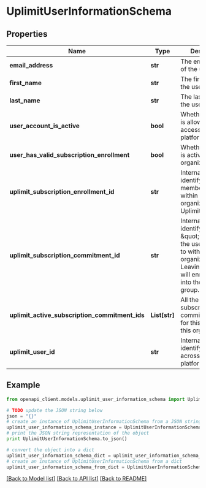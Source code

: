 # UplimitUserInformationSchema


## Properties
Name | Type | Description | Notes
------------ | ------------- | ------------- | -------------
**email_address** | **str** | The email address of the user. | 
**first_name** | **str** | The first name of the user. | 
**last_name** | **str** | The last name of the user. | 
**user_account_is_active** | **bool** | Whether the user is allowed to access the Uplimit platform. | 
**user_has_valid_subscription_enrollment** | **bool** | Whether the user is activated in your organization. | 
**uplimit_subscription_enrollment_id** | **str** | Internal ID to identify the user&#39;s membership within your organization on Uplimit. | 
**uplimit_subscription_commitment_id** | **str** | Internal ID to identify the \&quot;group\&quot; the user belongs to within your organization. Leaving this blank will enroll the user into the default group. | 
**uplimit_active_subscription_commitment_ids** | **List[str]** | All the active subscription commitment ids for this user within this organization. | 
**uplimit_user_id** | **str** | Internal ID to identify the user across the Uplimit platform. | 

## Example

```python
from openapi_client.models.uplimit_user_information_schema import UplimitUserInformationSchema

# TODO update the JSON string below
json = "{}"
# create an instance of UplimitUserInformationSchema from a JSON string
uplimit_user_information_schema_instance = UplimitUserInformationSchema.from_json(json)
# print the JSON string representation of the object
print UplimitUserInformationSchema.to_json()

# convert the object into a dict
uplimit_user_information_schema_dict = uplimit_user_information_schema_instance.to_dict()
# create an instance of UplimitUserInformationSchema from a dict
uplimit_user_information_schema_from_dict = UplimitUserInformationSchema.from_dict(uplimit_user_information_schema_dict)
```
[[Back to Model list]](../README.md#documentation-for-models) [[Back to API list]](../README.md#documentation-for-api-endpoints) [[Back to README]](../README.md)


